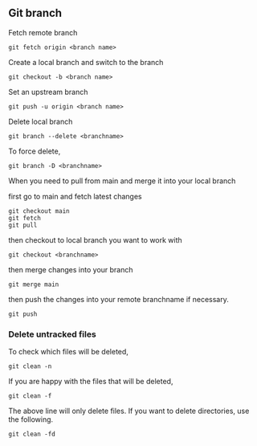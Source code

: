 

## Git branch

Fetch remote branch
```
git fetch origin <branch name>
```


Create a local branch and switch to the branch

```
git checkout -b <branch name> 
```

Set an upstream branch 
```
git push -u origin <branch name>
```

Delete local branch
```
git branch --delete <branchname>
```
To force delete,
```
git branch -D <branchname>
```

When you need to pull from main and merge it into your local branch

first go to main and fetch latest changes
```
git checkout main
git fetch
git pull
```
then checkout to local branch you want to work with
```
git checkout <branchname>
```
then merge changes into your branch
```
git merge main
```
then push the changes into your remote branchname if necessary.
```
git push
```

### Delete untracked files

To check which files will be deleted,
```
git clean -n
```
If you are happy with the files that will be deleted,
```
git clean -f
```

The above line will only delete files. If you want to delete directories, use the following.

```
git clean -fd
```
